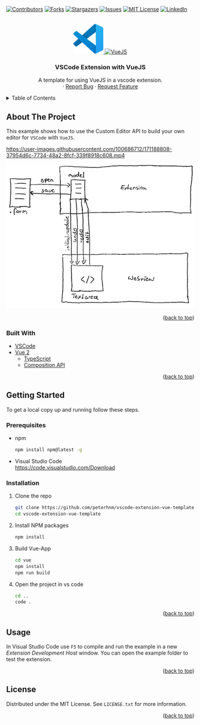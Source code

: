 <div id="top"></div>
<!--
*** Thanks for checking out the Best-README-Template. If you have a suggestion
*** that would make this better, please fork the repo and create a pull request
*** or simply open an issue with the tag "enhancement".
*** Don't forget to give the project a star!
*** Thanks again! Now go create something AMAZING! :D
-->



<!-- PROJECT SHIELDS -->
<!--
*** I'm using markdown "reference style" links for readability.
*** Reference links are enclosed in brackets [ ] instead of parentheses ( ).
*** See the bottom of this document for the declaration of the reference variables
*** for contributors-url, forks-url, etc. This is an optional, concise syntax you may use.
*** https://www.markdownguide.org/basic-syntax/#reference-style-links
-->
[![Contributors][contributors-shield]][contributors-url]
[![Forks][forks-shield]][forks-url]
[![Stargazers][stars-shield]][stars-url]
[![Issues][issues-shield]][issues-url]
[![MIT License][license-shield]][license-url]
[![LinkedIn][linkedin-shield]][linkedin-url]



<!-- PROJECT LOGO -->
<br />
<div align="center">
  <a href="https://code.visualstudio.com/api">
    <img src="images/vscode.svg" alt="VSCode" width="80" height="80">
  </a>
  <a href="https://v2.vuejs.org/">
    <img src="https://avatars.githubusercontent.com/u/6128107?s=200&v=4" alt="VueJS" width="80" height="80">
  </a>

<h3 align="center">VSCode Extension with VueJS</h3>

  <p align="center">
    A template for using VueJS in a vscode extension.
    <br />
    <!--
    <a href="https://github.com/peterhnm/vscode-extension-vue-template"><strong>Explore the docs »</strong></a>
    <br />
    <br />
    <a href="https://github.com/github_username/repo_name">View Demo</a>
    -->
    ·
    <a href="https://github.com/peterhnm/vscode-extension-vue-template/issues">Report Bug</a>
    ·
    <a href="https://github.com/peterhnm/vscode-extension-vue-template/issues">Request Feature</a>
  </p>
</div>



<!-- TABLE OF CONTENTS -->
<details>
  <summary>Table of Contents</summary>
  <ol>
    <li>
      <a href="#about-the-project">About The Project</a>
      <ul>
        <li><a href="#built-with">Built With</a></li>
      </ul>
    </li>
    <li>
      <a href="#getting-started">Getting Started</a>
      <ul>
        <li><a href="#prerequisites">Prerequisites</a></li>
        <li><a href="#installation">Installation</a></li>
      </ul>
    </li>
    <li><a href="#usage">Usage</a></li>
    <li><a href="#license">License</a></li>
    <!--
    <li><a href="#roadmap">Roadmap</a></li>
    <li><a href="#contributing">Contributing</a></li>
    <li><a href="#contact">Contact</a></li>
    <li><a href="#acknowledgments">Acknowledgments</a></li>
    -->
  </ol>
</details>


<!-- ABOUT THE PROJECT -->
## About The Project

<!-- [![Product Name Screen Shot][product-screenshot]](https://example.com) -->

This example shows how to use the Custom Editor API to build your own editor for `VSCode` with `VueJS`.


https://user-images.githubusercontent.com/100686712/171188808-37954d6c-7734-48a2-8fcf-339f8918c608.mp4


<img src="./images/Extension.png" width="600">

<p align="right">(<a href="#top">back to top</a>)</p>



### Built With

* [VSCode](https://code.visualstudio.com/api)
* [Vue 2](https://v2.vuejs.org/)
  * [TypeScript](https://www.typescriptlang.org/)
  * [Composition API](https://vuejs.org/guide/typescript/composition-api.html#typescript-with-composition-api)

<p align="right">(<a href="#top">back to top</a>)</p>



<!-- GETTING STARTED -->
## Getting Started

To get a local copy up and running follow these steps.

### Prerequisites

* npm
  ```sh
  npm install npm@latest -g
  ```
* Visual Studio Code <br />
  https://code.visualstudio.com/Download

### Installation

1. Clone the repo
   ```sh
   git clone https://github.com/peterhnm/vscode-extension-vue-template.git
   cd vscode-extension-vue-template
   ```
2. Install NPM packages
   ```sh
   npm install
   ```
3. Build Vue-App
   ```sh
   cd vue
   npm install
   npm run build
   ```
5. Open the project in vs code
   ```sh
   cd ..
   code .
   ```

<p align="right">(<a href="#top">back to top</a>)</p>



<!-- USAGE EXAMPLES -->
## Usage

In Visual Studio Code use `F5` to compile and run the example in a new *Extension Development Host* window.
You can open the example folder to test the extension.

<p align="right">(<a href="#top">back to top</a>)</p>



<!-- ROADMAP -->
<!--
## Roadmap

- [ ] Feature 1
- [ ] Feature 2
- [ ] Feature 3
    - [ ] Nested Feature

See the [open issues](https://github.com/github_username/repo_name/issues) for a full list of proposed features (and known issues).

<p align="right">(<a href="#top">back to top</a>)</p>
-->



<!-- CONTRIBUTING -->
<!--
## Contributing

Contributions are what make the open source community such an amazing place to learn, inspire, and create. Any contributions you make are **greatly appreciated**.

If you have a suggestion that would make this better, please fork the repo and create a pull request. You can also simply open an issue with the tag "enhancement".
Don't forget to give the project a star! Thanks again!

1. Fork the Project
2. Create your Feature Branch (`git checkout -b feature/AmazingFeature`)
3. Commit your Changes (`git commit -m 'Add some AmazingFeature'`)
4. Push to the Branch (`git push origin feature/AmazingFeature`)
5. Open a Pull Request

<p align="right">(<a href="#top">back to top</a>)</p>
-->



<!-- LICENSE -->
## License

Distributed under the MIT License. See `LICENSE.txt` for more information.

<p align="right">(<a href="#top">back to top</a>)</p>



<!-- CONTACT -->
<!--
## Contact

Your Name - [@twitter_handle](https://twitter.com/twitter_handle) - email@email_client.com

Project Link: [https://github.com/github_username/repo_name](https://github.com/github_username/repo_name)

<p align="right">(<a href="#top">back to top</a>)</p>
-->



<!-- ACKNOWLEDGMENTS -->
<!--
## Acknowledgments

* []()
* []()
* []()

<p align="right">(<a href="#top">back to top</a>)</p>
-->



<!-- MARKDOWN LINKS & IMAGES -->
<!-- https://www.markdownguide.org/basic-syntax/#reference-style-links -->
[contributors-shield]: https://img.shields.io/github/contributors/peterhnm/vscode-extension-vue-template.svg?style=for-the-badge
[contributors-url]: https://github.com/peterhnm/vscode-extension-vue-template/graphs/contributors
[forks-shield]: https://img.shields.io/github/forks/peterhnm/vscode-extension-vue-template.svg?style=for-the-badge
[forks-url]: https://github.com/peterhnm/vscode-extension-vue-template/network/members
[stars-shield]: https://img.shields.io/github/stars/peterhnm/vscode-extension-vue-template.svg?style=for-the-badge
[stars-url]: https://github.com/peterhnm/vscode-extension-vue-template/stargazers
[issues-shield]: https://img.shields.io/github/issues/peterhnm/vscode-extension-vue-template.svg?style=for-the-badge
[issues-url]: https://github.com/peterhnm/vscode-extension-vue-template/issues
[license-shield]: https://img.shields.io/github/license/peterhnm/vscode-extension-vue-template.svg?style=for-the-badge
[license-url]: https://github.com/peterhnm/vscode-extension-vue-template/blob/main/LICENSE.txt
[linkedin-shield]: https://img.shields.io/badge/-LinkedIn-black.svg?style=for-the-badge&logo=linkedin&colorB=555
[linkedin-url]: https://de.linkedin.com/company/miragon-io
[product-screenshot]: images/screenshot.png
